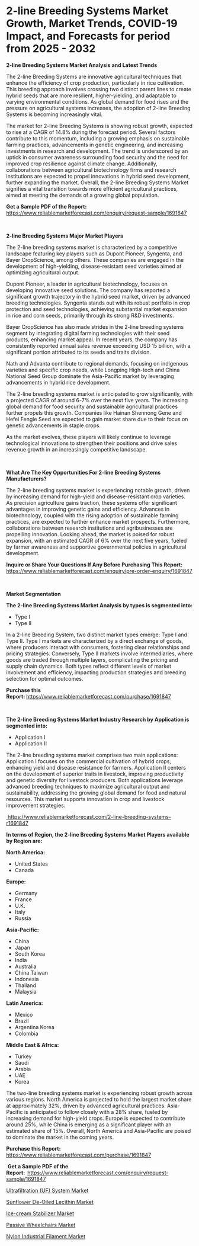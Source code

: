 <p><h1>2-line Breeding Systems Market Growth, Market Trends, COVID-19 Impact, and Forecasts for period from 2025 - 2032</h1></p><p><strong>2-line Breeding Systems Market Analysis and Latest Trends</strong></p>
<p><p>The 2-line Breeding Systems are innovative agricultural techniques that enhance the efficiency of crop production, particularly in rice cultivation. This breeding approach involves crossing two distinct parent lines to create hybrid seeds that are more resilient, higher-yielding, and adaptable to varying environmental conditions. As global demand for food rises and the pressure on agricultural systems increases, the adoption of 2-line Breeding Systems is becoming increasingly vital.</p><p>The market for 2-line Breeding Systems is showing robust growth, expected to rise at a CAGR of 14.8% during the forecast period. Several factors contribute to this momentum, including a growing emphasis on sustainable farming practices, advancements in genetic engineering, and increasing investments in research and development. The trend is underscored by an uptick in consumer awareness surrounding food security and the need for improved crop resilience against climate change. Additionally, collaborations between agricultural biotechnology firms and research institutions are expected to propel innovations in hybrid seed development, further expanding the market. Overall, the 2-line Breeding Systems Market signifies a vital transition towards more efficient agricultural practices, aimed at meeting the demands of a growing global population.</p></p>
<p><strong>Get a Sample PDF of the Report:&nbsp;</strong> <a href="https://www.reliablemarketforecast.com/enquiry/request-sample/1691847?utm_campaign=1080&utm_medium=2&utm_source=Github&utm_content=ia&utm_term=27032025&utm_id=2-line-breeding-systems">https://www.reliablemarketforecast.com/enquiry/request-sample/1691847</a></p>
<p>&nbsp;</p>
<p><strong>2-line Breeding Systems Major Market Players</strong></p>
<p><p>The 2-line breeding systems market is characterized by a competitive landscape featuring key players such as Dupont Pioneer, Syngenta, and Bayer CropScience, among others. These companies are engaged in the development of high-yielding, disease-resistant seed varieties aimed at optimizing agricultural output.</p><p>Dupont Pioneer, a leader in agricultural biotechnology, focuses on developing innovative seed solutions. The company has reported a significant growth trajectory in the hybrid seed market, driven by advanced breeding technologies. Syngenta stands out with its robust portfolio in crop protection and seed technologies, achieving substantial market expansion in rice and corn seeds, primarily through its strong R&D investments.</p><p>Bayer CropScience has also made strides in the 2-line breeding systems segment by integrating digital farming technologies with their seed products, enhancing market appeal. In recent years, the company has consistently reported annual sales revenue exceeding USD 15 billion, with a significant portion attributed to its seeds and traits division.</p><p>Nath and Advanta contribute to regional demands, focusing on indigenous varieties and specific crop needs, while Longping High-tech and China National Seed Group dominate the Asia-Pacific market by leveraging advancements in hybrid rice development.</p><p>The 2-line breeding systems market is anticipated to grow significantly, with a projected CAGR of around 6-7% over the next five years. The increasing global demand for food security and sustainable agricultural practices further propels this growth. Companies like Hainan Shennong Gene and Hefei Fengle Seed are expected to gain market share due to their focus on genetic advancements in staple crops.</p><p>As the market evolves, these players will likely continue to leverage technological innovations to strengthen their positions and drive sales revenue growth in an increasingly competitive landscape.</p></p>
<p>&nbsp;</p>
<p><strong>What Are The Key Opportunities For 2-line Breeding Systems Manufacturers?</strong></p>
<p><p>The 2-line breeding systems market is experiencing notable growth, driven by increasing demand for high-yield and disease-resistant crop varieties. As precision agriculture gains traction, these systems offer significant advantages in improving genetic gains and efficiency. Advances in biotechnology, coupled with the rising adoption of sustainable farming practices, are expected to further enhance market prospects. Furthermore, collaborations between research institutions and agribusinesses are propelling innovation. Looking ahead, the market is poised for robust expansion, with an estimated CAGR of 6% over the next five years, fueled by farmer awareness and supportive governmental policies in agricultural development.</p></p>
<p><strong>Inquire or Share Your Questions If Any Before Purchasing This Report:</strong> <a href="https://www.reliablemarketforecast.com/enquiry/pre-order-enquiry/1691847?utm_campaign=1080&utm_medium=2&utm_source=Github&utm_content=ia&utm_term=27032025&utm_id=2-line-breeding-systems">https://www.reliablemarketforecast.com/enquiry/pre-order-enquiry/1691847</a></p>
<p>&nbsp;</p>
<p><strong>Market Segmentation</strong></p>
<p><strong>The 2-line Breeding Systems Market Analysis by types is segmented into:</strong></p>
<p><ul><li>Type I</li><li>Type II</li></ul></p>
<p><p>In a 2-line Breeding System, two distinct market types emerge: Type I and Type II. Type I markets are characterized by a direct exchange of goods, where producers interact with consumers, fostering clear relationships and pricing strategies. Conversely, Type II markets involve intermediaries, where goods are traded through multiple layers, complicating the pricing and supply chain dynamics. Both types reflect different levels of market involvement and efficiency, impacting production strategies and breeding selection for optimal outcomes.</p></p>
<p><strong>Purchase this Report:&nbsp;</strong><a href="https://www.reliablemarketforecast.com/purchase/1691847?utm_campaign=1080&utm_medium=2&utm_source=Github&utm_content=ia&utm_term=27032025&utm_id=2-line-breeding-systems">https://www.reliablemarketforecast.com/purchase/1691847</a></p>
<p>&nbsp;</p>
<p><strong>The 2-line Breeding Systems Market Industry Research by Application is segmented into:</strong></p>
<p><ul><li>Application I</li><li>Application II</li></ul></p>
<p><p>The 2-line breeding systems market comprises two main applications: Application I focuses on the commercial cultivation of hybrid crops, enhancing yield and disease resistance for farmers. Application II centers on the development of superior traits in livestock, improving productivity and genetic diversity for livestock producers. Both applications leverage advanced breeding techniques to maximize agricultural output and sustainability, addressing the growing global demand for food and natural resources. This market supports innovation in crop and livestock improvement strategies.</p></p>
<p><a href="https://www.reliablemarketforecast.com/2-line-breeding-systems-r1691847?utm_campaign=1080&utm_medium=2&utm_source=Github&utm_content=ia&utm_term=27032025&utm_id=2-line-breeding-systems">&nbsp;https://www.reliablemarketforecast.com/2-line-breeding-systems-r1691847</a></p>
<p><strong>In terms of Region, the 2-line Breeding Systems Market Players available by Region are:</strong></p>
<p>
    <p> <strong> North America: </strong>
        <ul>
            <li>United States</li>
            <li>Canada</li>
        </ul>
        </p> 
    <p> <strong> Europe: </strong>
        <ul>
            <li>Germany</li>
            <li>France</li>
            <li>U.K.</li>
            <li>Italy</li>
            <li>Russia</li>
        </ul>
        </p> 
    <p> <strong> Asia-Pacific: </strong>
        <ul>
            <li>China</li>
            <li>Japan</li>
            <li>South Korea</li>
            <li>India</li>
            <li>Australia</li>
            <li>China Taiwan</li>
            <li>Indonesia</li>
            <li>Thailand</li>
            <li>Malaysia</li>
        </ul>
        </p> 
    <p> <strong> Latin America: </strong>
        <ul>
            <li>Mexico</li>
            <li>Brazil</li>
            <li>Argentina Korea</li>
            <li>Colombia</li>
        </ul>
        </p> 
    <p> <strong> Middle East & Africa: </strong>
        <ul>
            <li>Turkey</li>
            <li>Saudi</li>
            <li>Arabia</li>
            <li>UAE</li>
            <li>Korea</li>
        </ul>
    </p>
    </p>
<p><p>The two-line breeding systems market is experiencing robust growth across various regions. North America is projected to hold the largest market share at approximately 32%, driven by advanced agricultural practices. Asia-Pacific is anticipated to follow closely with a 28% share, fueled by increasing demand for high-yield crops. Europe is expected to contribute around 25%, while China is emerging as a significant player with an estimated share of 15%. Overall, North America and Asia-Pacific are poised to dominate the market in the coming years.</p></p>
<p><strong>Purchase this Report: </strong><a href="https://www.reliablemarketforecast.com/purchase/1691847?utm_campaign=1080&utm_medium=2&utm_source=Github&utm_content=ia&utm_term=27032025&utm_id=2-line-breeding-systems">https://www.reliablemarketforecast.com/purchase/1691847</a></p>
<p>&nbsp;<strong>Get a Sample PDF of the Report:&nbsp;&nbsp;</strong><a href="https://www.reliablemarketforecast.com/enquiry/request-sample/1691847?utm_campaign=1080&utm_medium=2&utm_source=Github&utm_content=ia&utm_term=27032025&utm_id=2-line-breeding-systems">https://www.reliablemarketforecast.com/enquiry/request-sample/1691847</a></p>
<p><strong></strong></p>
<p><p><a href="https://github.com/onutsheinz/Market-Research-Report-List-1/blob/main/ultrafiltration-uf-system-market.md?utm_campaign=1080&utm_medium=2&utm_source=Github&utm_content=ia&utm_term=27032025&utm_id=2-line-breeding-systems">Ultrafiltration (UF) System Market</a></p><p><a href="https://github.com/pezezlarue7h/Market-Research-Report-List-1/blob/main/sunflower-de-oiled-lecithin-market.md?utm_campaign=1080&utm_medium=2&utm_source=Github&utm_content=ia&utm_term=27032025&utm_id=2-line-breeding-systems">Sunflower De-Oiled Lecithin Market</a></p><p><a href="https://github.com/wycheelwayeu/Market-Research-Report-List-1/blob/main/ice-cream-stabilizer-market.md?utm_campaign=1080&utm_medium=2&utm_source=Github&utm_content=ia&utm_term=27032025&utm_id=2-line-breeding-systems">Ice-cream Stabilizer Market</a></p><p><a href="https://github.com/lazloklitz2e/Market-Research-Report-List-1/blob/main/passive-wheelchairs-market.md?utm_campaign=1080&utm_medium=2&utm_source=Github&utm_content=ia&utm_term=27032025&utm_id=2-line-breeding-systems">Passive Wheelchairs Market</a></p><p><a href="https://github.com/rueffmuoloqw/Market-Research-Report-List-1/blob/main/nylon-industrial-filament-market.md?utm_campaign=1080&utm_medium=2&utm_source=Github&utm_content=ia&utm_term=27032025&utm_id=2-line-breeding-systems">Nylon Industrial Filament Market</a></p></p>